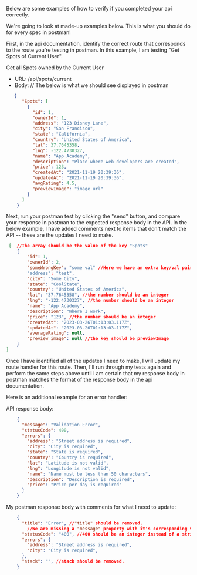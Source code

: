 Below are some examples of how to verify if you completed your api correctly.

We're going to look at made-up examples below.  This is what you should do for every spec in postman!


First, in the api documentation, identify the correct route that corresponds to the route you're testing in postman.  In this example, I am testing "Get Spots of Current User".


Get all Spots owned by the Current User

  * URL: /api/spots/current
  * Body: // The below is what we should see displayed in postman
```json
   {
      "Spots": [
        {
          "id": 1,
          "ownerId": 1,
          "address": "123 Disney Lane",
          "city": "San Francisco",
          "state": "California",
          "country": "United States of America",
          "lat": 37.7645358,
          "lng": -122.4730327,
          "name": "App Academy",
          "description": "Place where web developers are created",
          "price": 123,
          "createdAt": "2021-11-19 20:39:36",
          "updatedAt": "2021-11-19 20:39:36",
          "avgRating": 4.5,
          "previewImage": "image url"
        }
      ]
    }
```

Next, run your postman test by clicking the "send" button, and compare your response in postman to the expected response body in the API.  In the below example, I have added comments next to items that don't match the API -- these are the updates I need to make.

```json
 [  //The array should be the value of the key "Spots"
    {
        "id": 1,
        "ownerId": 2,
        "someWrongKey": "some val" //Here we have an extra key/val pair in our response that should be removed
        "address": "test",
        "city": "Some City",
        "state": "CoolState",
        "country": "United States of America",
        "lat": "37.7645358", //the number should be an integer
        "lng": "-122.4730327", //the number should be an integer
        "name": "App Academy",
        "description": "Where I work",
        "price": "123", //the number should be an integer
        "createdAt": "2023-03-26T01:13:03.117Z",
        "updatedAt": "2023-03-26T01:13:03.117Z",
        "averageRating": null,
        "preview_image": null //the key should be previewImage
    }
]
```

Once I have identified all of the updates I need to make, I will update my route handler for this route.  Then, I'll run through my tests again and perform the same steps above until I am certain that my response body in postman matches the format of the response body in the api documentation.

Here is an additional example for an error handler:

API response body:

```json
    {
      "message": "Validation Error",
      "statusCode": 400,
      "errors": {
        "address": "Street address is required",
        "city": "City is required",
        "state": "State is required",
        "country": "Country is required",
        "lat": "Latitude is not valid",
        "lng": "Longitude is not valid",
        "name": "Name must be less than 50 characters",
        "description": "Description is required",
        "price": "Price per day is required"
      }
    }
```

My postman response body with comments for what I need to update:

```json
    {
      "title": "Error", //"title" should be removed.
        //We are missing a "message" property with it's corresponding value from the api docs (i.e. "Validation Error")
      "statusCode": "400", //400 should be an integer instead of a string.
      "errors": {
        "address": "Street address is required",
        "city": "City is required",
      },
      "stack": "", //stack should be removed.
    }
```
